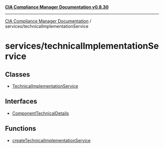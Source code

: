 [**CIA Compliance Manager Documentation v0.8.30**](../../README.md)

***

[CIA Compliance Manager Documentation](../../modules.md) / services/technicalImplementationService

# services/technicalImplementationService

## Classes

- [TechnicalImplementationService](classes/TechnicalImplementationService.md)

## Interfaces

- [ComponentTechnicalDetails](interfaces/ComponentTechnicalDetails.md)

## Functions

- [createTechnicalImplementationService](functions/createTechnicalImplementationService.md)
